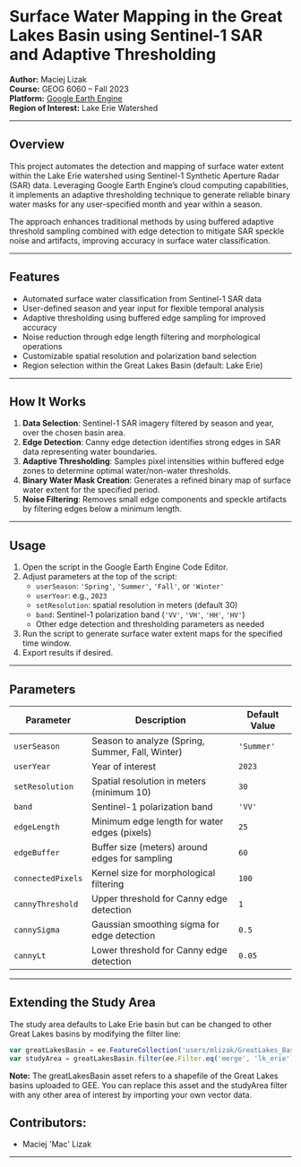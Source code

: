 # Surface Water Mapping in the Great Lakes Basin using Sentinel-1 SAR and Adaptive Thresholding

**Author:** Maciej Lizak  
**Course:** GEOG 6060 – Fall 2023  
**Platform:** [Google Earth Engine](https://earthengine.google.com/)  
**Region of Interest:** Lake Erie Watershed

---

## Overview

This project automates the detection and mapping of surface water extent within the Lake Erie watershed using Sentinel-1 Synthetic Aperture Radar (SAR) data. Leveraging Google Earth Engine’s cloud computing capabilities, it implements an adaptive thresholding technique to generate reliable binary water masks for any user-specified month and year within a season.

The approach enhances traditional methods by using buffered adaptive threshold sampling combined with edge detection to mitigate SAR speckle noise and artifacts, improving accuracy in surface water classification.

---

## Features

- Automated surface water classification from Sentinel-1 SAR data  
- User-defined season and year input for flexible temporal analysis  
- Adaptive thresholding using buffered edge sampling for improved accuracy  
- Noise reduction through edge length filtering and morphological operations  
- Customizable spatial resolution and polarization band selection  
- Region selection within the Great Lakes Basin (default: Lake Erie)

---

## How It Works

1. **Data Selection**: Sentinel-1 SAR imagery filtered by season and year, over the chosen basin area.  
2. **Edge Detection**: Canny edge detection identifies strong edges in SAR data representing water boundaries.  
3. **Adaptive Thresholding**: Samples pixel intensities within buffered edge zones to determine optimal water/non-water thresholds.  
4. **Binary Water Mask Creation**: Generates a refined binary map of surface water extent for the specified period.  
5. **Noise Filtering**: Removes small edge components and speckle artifacts by filtering edges below a minimum length.

---

## Usage

1. Open the script in the Google Earth Engine Code Editor.  
2. Adjust parameters at the top of the script:  
   - `userSeason`: `'Spring'`, `'Summer'`, `'Fall'`, or `'Winter'`  
   - `userYear`: e.g., `2023`  
   - `setResolution`: spatial resolution in meters (default 30)  
   - `band`: Sentinel-1 polarization band (`'VV'`, `'VH'`, `'HH'`, `'HV'`)  
   - Other edge detection and thresholding parameters as needed  
3. Run the script to generate surface water extent maps for the specified time window.  
4. Export results if desired.

---

## Parameters

| Parameter          | Description                                  | Default Value |
|--------------------|----------------------------------------------|---------------|
| `userSeason`       | Season to analyze (Spring, Summer, Fall, Winter) | `'Summer'`    |
| `userYear`         | Year of interest                             | `2023`        |
| `setResolution`    | Spatial resolution in meters (minimum 10)   | `30`          |
| `band`             | Sentinel-1 polarization band                 | `'VV'`        |
| `edgeLength`       | Minimum edge length for water edges (pixels)| `25`          |
| `edgeBuffer`       | Buffer size (meters) around edges for sampling| `60`          |
| `connectedPixels`  | Kernel size for morphological filtering      | `100`         |
| `cannyThreshold`   | Upper threshold for Canny edge detection     | `1`           |
| `cannySigma`       | Gaussian smoothing sigma for edge detection  | `0.5`         |
| `cannyLt`          | Lower threshold for Canny edge detection     | `0.05`        |

---

## Extending the Study Area

The study area defaults to Lake Erie basin but can be changed to other Great Lakes basins by modifying the filter line:

```javascript
var greatLakesBasin = ee.FeatureCollection('users/mlizak/GreatLakes_Basins');
var studyArea = greatLakesBasin.filter(ee.Filter.eq('merge', 'lk_erie')); // Options: lk_erie, lk_huron, lk_mich, lk_ont, lk_sup
```

**Note:**
The greatLakesBasin asset refers to a shapefile of the Great Lakes basins uploaded to GEE.
You can replace this asset and the studyArea filter with any other area of interest by importing your own vector data.

## Contributors:
- Maciej 'Mac' Lizak

---

